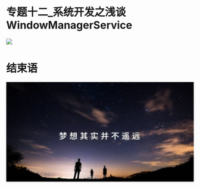 # 专题十二_系统开发之浅谈WindowManagerService

<img src="flows_wms_001.png">












# 结束语

<img src="../Images/end_001.png">

